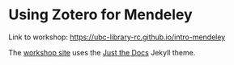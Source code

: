  # Using Zotero for Mendeley

Link to workshop: https://ubc-library-rc.github.io/intro-mendeley

The [workshop site](https://ubc-library-rc.github.io/intro-zotero) uses the [Just the Docs](https://github.com/pmarsceill/just-the-docs) Jekyll theme.
